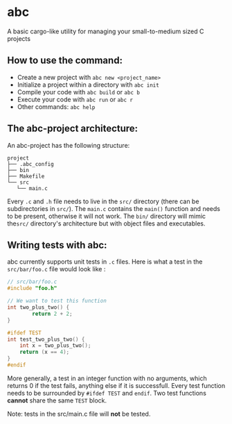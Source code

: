 # abc

A basic cargo-like utility for managing your small-to-medium sized C projects 

## How to use the command:

* Create a new project with `abc new <project_name>`
* Initialize a project within a directory with `abc init`
* Compile your code with `abc build` or `abc b`
* Execute your code with `abc run` or `abc r`
* Other commands: `abc help` 

## The abc-project architecture:

An abc-project has the following structure:
```
project
├── .abc_config
├── bin
├── Makefile
└── src
   └── main.c
```
Every `.c` and `.h` file needs to live in the `src/` directory (there can be subdirectories in `src/`). The `main.c` contains the `main()` function and needs to be present, otherwise it will not work. The `bin/` directory will mimic the`src/` directory's architecture but with object files and executables.

## Writing tests with abc: 

abc currently supports unit tests in `.c` files. Here is what a test in the `src/bar/foo.c` file would look like :
```c
// src/bar/foo.c
#include "foo.h"

// We want to test this function
int two_plus_two() {
        return 2 + 2;
}

#ifdef TEST
int test_two_plus_two() {
    int x = two_plus_two();
    return (x == 4);
}
#endif

```
More generally, a test in an integer function with no arguments, which returns 0 if the test fails, anything else if it is successfull. Every test function needs to be surrounded by `#ifdef TEST` and `endif`. Two test functions __cannot__ share the same `TEST` block.

Note: tests in the src/main.c file will __not__ be tested.

